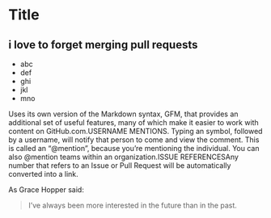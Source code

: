 # Title
## i love to forget merging pull requests
* abc
* def
* ghi
* jkl
* mno

Uses its own version of the Markdown syntax, GFM, that provides an additional set of useful features, many of which make it easier to work with content on GitHub.com.USERNAME MENTIONS. Typing an symbol, followed by a username, will notify that person to come and view the comment. This is called an “@mention”, because you’re mentioning the individual. You can also @mention teams within an organization.ISSUE REFERENCESAny number that refers to an Issue or Pull Request will be automatically converted into a link.

As Grace Hopper said:

> I’ve always been more interested
> in the future than in the past.
